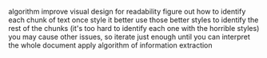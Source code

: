 
algorithm improve visual design for readability
  figure out how to identify each chunk of text once
  style it better
  use those better styles to identify the rest of the chunks (it's too hard to identify each one with the horrible styles)
  you may cause other issues, so iterate just enough until you can interpret the whole document
  apply algorithm of information extraction

